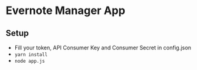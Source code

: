 Evernote Manager App
==============================================

Setup
-----
- Fill your token, API Consumer Key and Consumer Secret in config.json
- `yarn install`
- `node app.js`
